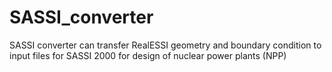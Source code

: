 # SASSI_converter
SASSI converter can transfer RealESSI geometry and boundary condition to input files for SASSI 2000 for design of nuclear power plants (NPP)
